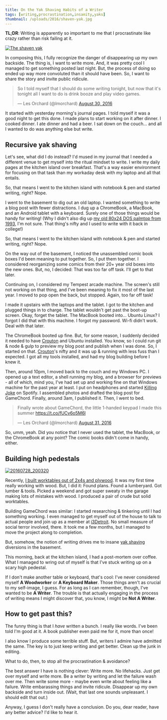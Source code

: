 ```yaml
---
title: On the Yak Shaving Habits of a Writer
tags: [writing,procrastination,insanity,yaks]
thumbnail: /uploads/2016/shaven-yak.jpg
---
```


**TL;DR**: Writing is apparently so important to me that I procrastinate like crazy rather than risk failing at it.

<!--more-->

<a data-flickr-embed="true"  href="https://www.flickr.com/photos/deusx/28744583274/in/datetaken/" title="The shaven yak"><img src="https://c3.staticflickr.com/9/8339/28744583274_3736faf0d9_c.jpg" class="fullwidth" alt="The shaven yak"></a>

<nav role="navigation" class="table-of-contents"></nav>

In composing this, I fully recognize the danger of disappearing up my own backside. The thing is, I want to write more. And, it was pretty cool I managed to get something posted last night. But, the process of doing so ended up way more convoluted than it should have been. So, I want to share the story and invite public ridicule.

<blockquote class="twitter-tweet" data-lang="en"><p lang="en" dir="ltr">So I told myself that I should do some writing tonight, but now that it&#39;s tonight all I want to do is drink booze and play video games.</p>&mdash; Les Orchard (@lmorchard) <a href="https://twitter.com/lmorchard/status/770771394816729088">August 30, 2016</a></blockquote>

It started with yesterday morning's journal pages. I told myself it was a good night to get this done. I made plans to start working on it after dinner.  I cooked dinner. I ate dinner and had a beer. I sat down on the couch... and all I wanted to do was anything else but write.

## Recursive yak shaving

Let's see, what did I do instead? I'd mused in my journal that I needed a different venue to get myself into the ritual mindset to write. I write my daily pages at the kitchen island over breakfast. That's a way easier environment for focusing on that task than my workaday desk with my laptop and all that entails.

So, that means I went to the kitchen island with notebook & pen and started writing, right? Nope. 

I went to the basement to dig out an old laptop. I wanted something to write a blog post with fewer distractions. I dug up a ChromeBook, a MacBook, and an Android tablet with a keyboard. Surely one of those things would be handy for writing! (Why I didn't also dig up [my old 80x24 DOS palmtop from 1993](http://www.tankraider.com/DOSPALMTOP/prolinearps1000.html), I'm not sure. That thing's nifty and I used to write with it back in college!)

<div class="pullquote right">
So, that means I went to the kitchen island with notebook & pen and started writing, right? Nope. 
</div>

On the way out of the basement, I noticed the unassembled comic book boxes I'd been meaning to put together. So, I put them together. I considered reorganizing some comics from their 20+ year old boxes into the new ones. But, no, I decided: That was too far off task. I'll get to that later.

Continuing on, I considered my Tempest arcade machine. The screen's still not working on that thing, and I've been meaning to fix it most of the last year. I moved to pop open the back, but stopped. Again, too far off task!

I made it upstairs with the laptops and the tablet. I got to the kitchen and plugged things in to charge. The tablet wouldn't get past the boot-up screen. Okay, forget the tablet. The MacBook booted into... Ubuntu Linux? I forgot I did that with this machine. I forgot my password. Wi-fi didn't work. Deal with that later. 

The ChromeBook booted up fine. But, for some reason, I suddenly decided it needed to have [Crouton][] and Ubuntu installed. You know, so I could run git & node & gulp to preview my blog post and publish when I was done. So, I started on that. [Crouton][]'s nifty and it was up & running with less fuss than I expected. I got all my tools installed, and had my blog building before I knew it.

Then, around 10pm, I moved back to the couch and my Windows PC. I opened up a text editor, a shell running my blog, and a browser for previews - all of which, mind you, I've had set up and working fine on that Windows machine for the past year at least. I put on headphones and started [Killing Joke][] on Spotify. I assembled photos and drafted the blog post for GameChord. Finally, around 3am, I published it. Then, I went to bed.

<blockquote class="twitter-tweet" data-lang="en"><p lang="en" dir="ltr">Finally wrote about GameChord, the little 1-handed keypad I made this summer <a href="https://t.co/fUCv6o5M6l">https://t.co/fUCv6o5M6l</a></p>&mdash; Les Orchard (@lmorchard) <a href="https://twitter.com/lmorchard/status/770881246020800512">August 31, 2016</a></blockquote>

[killing joke]: https://open.spotify.com/album/16MILExMR5RIvzTIII2YnH

So, umm, yeah. Did you notice that I never used the tablet, the MacBook, or the ChromeBook at any point? The comic books didn't come in handy, either.

## Building high pedestals

<a data-flickr-embed="true"  href="https://www.flickr.com/photos/deusx/28511732042/in/datetaken-public/" title="20160728_200320"><img src="https://c3.staticflickr.com/9/8782/28511732042_815448af85.jpg" alt="20160728_200320" class="inset wide right"></a>

Recently, [I built worktables out of 2x4s and plywood][worktables]. It was my first time really working with wood. But, I did it: Found plans. Found a lumberyard. Got lumber & tools. Picked a weekend and got super sweaty in the garage making lots of mistakes with wood. I produced a pair of crude but solid worktables.

[worktables]: https://www.flickr.com/photos/deusx/28511732042/in/datetaken-public/

Building GameChord was similar: I started researching & tinkering until I had something working. I even managed to get myself out of the house to talk to actual people and join up as a member at [i3Detroit][]. No small measure of social terror involved, there. It took me a few months, but I managed to move the project along to completion.

But, somehow, the notion of writing drives me to insane [yak shaving][] diversions in the basement. 

This morning, back at the kitchen island, I had a post-mortem over coffee. What I managed to wring out of myself is that I've stuck writing up on a scary high pedestal.

If I don't make another table or keyboard, that's cool: I've never considered myself **A Woodworker** or **A Keyboard Maker**. Those things aren't as crucial to my self-image, I guess. For as long as I can remember, though, I've wanted to be **A Writer**. The trouble is that actually engaging in the process of writing means I might discover that, you know, I might be **Not A Writer**.

## How to get past this?

The funny thing is that I *have* written a bunch. I really like words. I've been told I'm good at it. A book publisher even paid me for it, more than once!

I also know I produce some terrible stuff. But, writers I admire have admitted the same. The key is to just keep writing and get better. Clean up the junk in editing.

What to do, then, to stop all the procrastination & avoidance?

The best answer I have is nothing clever: Write more. No lifehacks. Just get over myself and write more. Be a writer by writing and let the failure wash over me. Then write some more - maybe even write about feeling like a failure. Write embarassing things and invite ridicule. Disappear up my own backside and turn inside out. (Wait, that last one sounds unpleasant. I should edit that out.)

Anyway, I guess I don't really have a conclusion. Do you, dear reader, have any better advice? I'd like to hear it.

[i3Detroit]: https://i3detroit.org/
[Crouton]: https://github.com/dnschneid/crouton
[yak shaving]: http://www.catb.org/~esr/jargon/html/Y/yak-shaving.html

<script async src="//embedr.flickr.com/assets/client-code.js" charset="utf-8"></script>
<script async src="//platform.twitter.com/widgets.js" charset="utf-8"></script>

<!-- vim: set wrap linebreak nolist wrapmargin=0 textwidth=0 syntax=markdown textwidth=78: -->
